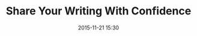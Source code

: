 ---
time: "3:30 - 3:50"
date: 2015-11-21 15:30 
room:

title: Share Your Writing With Confidence
speakers:
- Marie Mosley
---